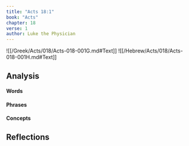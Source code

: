 ```yaml
---
title: "Acts 18:1"
book: "Acts"
chapter: 18
verse: 1
author: Luke the Physician
---
```

![[/Greek/Acts/018/Acts-018-001G.md#Text]]
![[/Hebrew/Acts/018/Acts-018-001H.md#Text]]

## Analysis

#### Words

#### Phrases

#### Concepts

## Reflections
